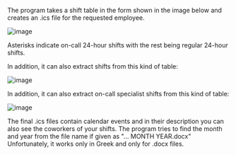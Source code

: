 The program takes a shift table in the form shown in the image below and creates an .ics file for the requested employee.

![image](https://github.com/user-attachments/assets/3822f819-242a-46c5-8531-6d711abef091)

Asterisks indicate on-call 24-hour shifts with the rest being regular 24-hour shifts.

In addition, it can also extract shifts from this kind of table:

![image](https://github.com/user-attachments/assets/2a142d04-6cee-4ebc-a5c8-a32034d80e26)

In addition, it can also extract on-call specialist shifts from this kind of table:

![image](https://github.com/user-attachments/assets/deeb6a3a-352f-42b6-a20d-3474dfeccc95)

The final .ics files contain calendar events and in their description you can also see the coworkers of your shifts.
The program tries to find the month and year from the file name if given as "... MONTH YEAR.docx"
Unfortunately, it works only in Greek and only for .docx files.
